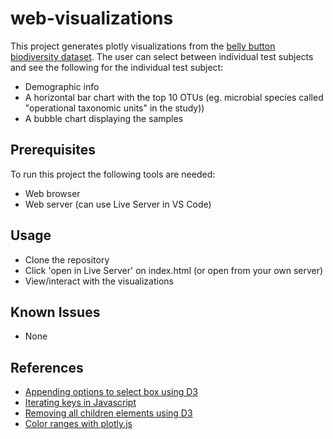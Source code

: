 # web-visualizations

This project generates plotly visualizations from the [belly button biodiversity dataset](http://robdunnlab.com/projects/belly-button-biodiversity/). The user can select between individual test subjects and see the following for the individual test subject:

* Demographic info
* A horizontal bar chart with the top 10 OTUs (eg. microbial species called "operational taxonomic units" in the study))
* A bubble chart displaying the samples

## Prerequisites

To run this project the following tools are needed:

* Web browser
* Web server (can use Live Server in VS Code)

## Usage

* Clone the repository
* Click 'open in Live Server' on index.html (or open from your own server)
* View/interact with the visualizations

## Known Issues

* None

## References

* [Appending options to select box using D3](https://stackoverflow.com/questions/43121679/how-to-append-option-into-select-combo-box-in-d3)
* [Iterating keys in Javascript](https://stackoverflow.com/questions/34913675/how-to-iterate-keys-values-in-javascript)
* [Removing all children elements using D3](https://stackoverflow.com/questions/14422198/how-do-i-remove-all-children-elements-from-a-node-and-then-apply-them-again-with)
* [Color ranges with plotly.js](https://code.tutsplus.com/tutorials/create-interactive-charts-using-plotlyjs-bubble-and-dot-charts--cms-29209)

